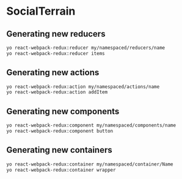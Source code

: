 # SocialTerrain


## Generating new reducers
```bash
yo react-webpack-redux:reducer my/namespaced/reducers/name
yo react-webpack-redux:reducer items
```

## Generating new actions
```bash
yo react-webpack-redux:action my/namespaced/actions/name
yo react-webpack-redux:action addItem
```

## Generating new components
```bash
yo react-webpack-redux:component my/namespaced/components/name
yo react-webpack-redux:component button
```

## Generating new containers
```bash
yo react-webpack-redux:container my/namespaced/container/Name
yo react-webpack-redux:container wrapper